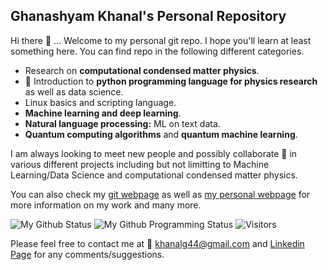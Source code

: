 ## Ghanashyam Khanal's Personal Repository

Hi there 👋 ... Welcome to my personal git repo. I hope you'll learn at least something here. You can find repo in the following different categories.

* Research on **computational condensed matter physics**.
* 🐍 Introduction to **python programming language for physics research** as well as data science.
* Linux basics and scripting language.
* **Machine learning and deep learning**.
* **Natural language processing:** ML on text data.
* **Quantum computing algorithms** and **quantum machine learning**.

I am always looking to meet new people and possibly collaborate 👯 in various different projects including but not limitting to Machine Learning/Data Science and computational condensed matter physics.

You can also check my [git webpage](https://khanalinc.github.io/) as well as [my personal webpage](https://www.physics.rutgers.edu/~khanal/) for more information on my work and many more.

![My Github Status](https://github-readme-stats.vercel.app/api?username=khanalg44&show_icons=true&hide_border=true)
![My Github Programming Status](https://github-readme-stats.vercel.app/api/top-langs/?username=khanalg44&show_icons=true&hide_border=true)
![Visitors](https://visitor-badge.laobi.icu/badge?page_id=khanalg44.khanalg44)

Please feel free to contact me at :email: khanalg44@gmail.com and [Linkedin Page](https://www.linkedin.com/in/ghanashyam-khanal/) for any comments/suggestions.
